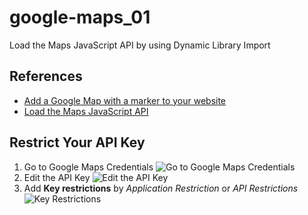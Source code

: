 # google-maps_01
Load the Maps JavaScript API by using Dynamic Library Import

## References
* [Add a Google Map with a marker to your website](https://developers.google.com/maps/documentation/javascript/adding-a-google-map#maps_add_map-typescript)
* [Load the Maps JavaScript API](https://developers.google.com/maps/documentation/javascript/load-maps-js-api)

## Restrict Your API Key
  1. Go to Google Maps Credentials
    ![Go to Google Maps Credentials](./docs/go-to-google-maps-credentials.jpg)
  2. Edit the API Key
    ![Edit the API Key](./docs/edit-key-02.jpg)
  3. Add **Key restrictions** by *Application Restriction* or *API Restrictions*
    ![Key Restrictions](./docs/edit-key-03.jpg)